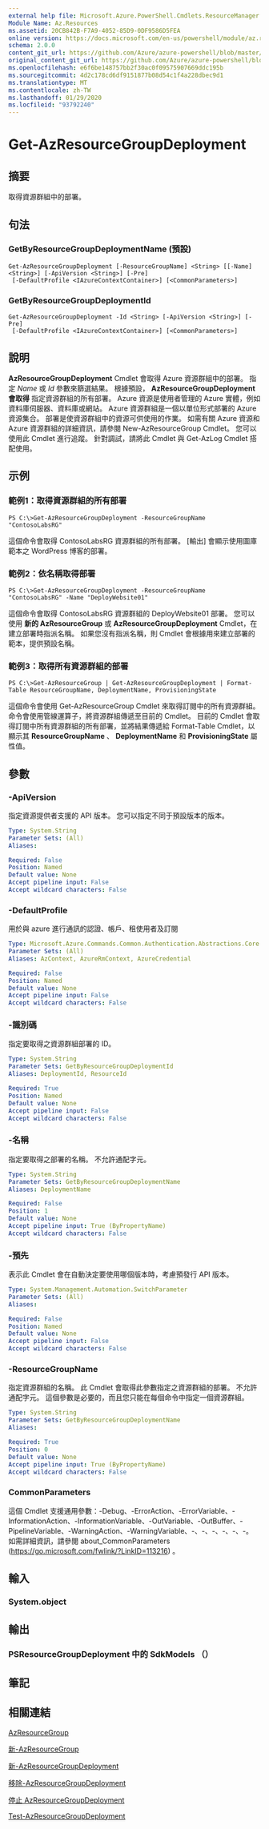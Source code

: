 ```yaml
---
external help file: Microsoft.Azure.PowerShell.Cmdlets.ResourceManager.dll-Help.xml
Module Name: Az.Resources
ms.assetid: 20CB842B-F7A9-4052-85D9-0DF9586D5FEA
online version: https://docs.microsoft.com/en-us/powershell/module/az.resources/get-azresourcegroupdeployment
schema: 2.0.0
content_git_url: https://github.com/Azure/azure-powershell/blob/master/src/Resources/Resources/help/Get-AzResourceGroupDeployment.md
original_content_git_url: https://github.com/Azure/azure-powershell/blob/master/src/Resources/Resources/help/Get-AzResourceGroupDeployment.md
ms.openlocfilehash: e6f6be148757bb2f30ac0f09575907669ddc195b
ms.sourcegitcommit: 4d2c178cd6df9151877b08d54c1f4a228dbec9d1
ms.translationtype: MT
ms.contentlocale: zh-TW
ms.lasthandoff: 01/29/2020
ms.locfileid: "93792240"
---
```

# Get-AzResourceGroupDeployment

## 摘要
取得資源群組中的部署。

## 句法

### GetByResourceGroupDeploymentName (預設) 
```
Get-AzResourceGroupDeployment [-ResourceGroupName] <String> [[-Name] <String>] [-ApiVersion <String>] [-Pre]
 [-DefaultProfile <IAzureContextContainer>] [<CommonParameters>]
```

### GetByResourceGroupDeploymentId
```
Get-AzResourceGroupDeployment -Id <String> [-ApiVersion <String>] [-Pre]
 [-DefaultProfile <IAzureContextContainer>] [<CommonParameters>]
```

## 說明
**AzResourceGroupDeployment** Cmdlet 會取得 Azure 資源群組中的部署。
指定 *Name* 或 *Id* 參數來篩選結果。
根據預設， **AzResourceGroupDeployment 會取得** 指定資源群組的所有部署。
Azure 資源是使用者管理的 Azure 實體，例如資料庫伺服器、資料庫或網站。
Azure 資源群組是一個以單位形式部署的 Azure 資源集合。
部署是使資源群組中的資源可供使用的作業。
如需有關 Azure 資源和 Azure 資源群組的詳細資訊，請參閱 New-AzResourceGroup Cmdlet。
您可以使用此 Cmdlet 進行追蹤。
針對調試，請將此 Cmdlet 與 Get-AzLog Cmdlet 搭配使用。

## 示例

### 範例1：取得資源群組的所有部署
```
PS C:\>Get-AzResourceGroupDeployment -ResourceGroupName "ContosoLabsRG"
```

這個命令會取得 ContosoLabsRG 資源群組的所有部署。
[輸出] 會顯示使用圖庫範本之 WordPress 博客的部署。

### 範例2：依名稱取得部署
```
PS C:\>Get-AzResourceGroupDeployment -ResourceGroupName "ContosoLabsRG" -Name "DeployWebsite01"
```

這個命令會取得 ContosoLabsRG 資源群組的 DeployWebsite01 部署。
您可以使用 **新的 AzResourceGroup** 或 **AzResourceGroupDeployment** Cmdlet，在建立部署時指派名稱。
如果您沒有指派名稱，則 Cmdlet 會根據用來建立部署的範本，提供預設名稱。

### 範例3：取得所有資源群組的部署
```
PS C:\>Get-AzResourceGroup | Get-AzResourceGroupDeployment | Format-Table ResourceGroupName, DeploymentName, ProvisioningState
```

這個命令會使用 Get-AzResourceGroup Cmdlet 來取得訂閱中的所有資源群組。
命令會使用管線運算子，將資源群組傳遞至目前的 Cmdlet。
目前的 Cmdlet 會取得訂閱中所有資源群組的所有部署，並將結果傳遞給 Format-Table Cmdlet，以顯示其 **ResourceGroupName** 、 **DeploymentName** 和 **ProvisioningState** 屬性值。

## 參數

### -ApiVersion
指定資源提供者支援的 API 版本。
您可以指定不同于預設版本的版本。

```yaml
Type: System.String
Parameter Sets: (All)
Aliases:

Required: False
Position: Named
Default value: None
Accept pipeline input: False
Accept wildcard characters: False
```

### -DefaultProfile
用於與 azure 進行通訊的認證、帳戶、租使用者及訂閱

```yaml
Type: Microsoft.Azure.Commands.Common.Authentication.Abstractions.Core.IAzureContextContainer
Parameter Sets: (All)
Aliases: AzContext, AzureRmContext, AzureCredential

Required: False
Position: Named
Default value: None
Accept pipeline input: False
Accept wildcard characters: False
```

### -識別碼
指定要取得之資源群組部署的 ID。

```yaml
Type: System.String
Parameter Sets: GetByResourceGroupDeploymentId
Aliases: DeploymentId, ResourceId

Required: True
Position: Named
Default value: None
Accept pipeline input: False
Accept wildcard characters: False
```

### -名稱
指定要取得之部署的名稱。
不允許通配字元。

```yaml
Type: System.String
Parameter Sets: GetByResourceGroupDeploymentName
Aliases: DeploymentName

Required: False
Position: 1
Default value: None
Accept pipeline input: True (ByPropertyName)
Accept wildcard characters: False
```

### -預先
表示此 Cmdlet 會在自動決定要使用哪個版本時，考慮預發行 API 版本。

```yaml
Type: System.Management.Automation.SwitchParameter
Parameter Sets: (All)
Aliases:

Required: False
Position: Named
Default value: None
Accept pipeline input: False
Accept wildcard characters: False
```

### -ResourceGroupName
指定資源群組的名稱。
此 Cmdlet 會取得此參數指定之資源群組的部署。
不允許通配字元。
這個參數是必要的，而且您只能在每個命令中指定一個資源群組。

```yaml
Type: System.String
Parameter Sets: GetByResourceGroupDeploymentName
Aliases:

Required: True
Position: 0
Default value: None
Accept pipeline input: True (ByPropertyName)
Accept wildcard characters: False
```

### CommonParameters
這個 Cmdlet 支援通用參數：-Debug、-ErrorAction、-ErrorVariable、-InformationAction、-InformationVariable、-OutVariable、-OutBuffer、-PipelineVariable、-WarningAction、-WarningVariable、-、-、-、-、-、-。 如需詳細資訊，請參閱 about_CommonParameters (https://go.microsoft.com/fwlink/?LinkID=113216) 。

## 輸入

### System.object

## 輸出

### PSResourceGroupDeployment 中的 SdkModels （）

## 筆記

## 相關連結

[AzResourceGroup](./Get-AzResourceGroup.md)

[新-AzResourceGroup](./New-AzResourceGroup.md)

[新-AzResourceGroupDeployment](./New-AzResourceGroupDeployment.md)

[移除-AzResourceGroupDeployment](./Remove-AzResourceGroupDeployment.md)

[停止 AzResourceGroupDeployment](./Stop-AzResourceGroupDeployment.md)

[Test-AzResourceGroupDeployment](./Test-AzResourceGroupDeployment.md)



